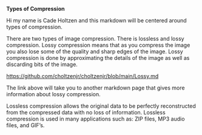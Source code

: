 **Types of Compression**


Hi my name is Cade Holtzen and this markdown will be centered around types of compression.

There are two types of image compression. There is lossless and lossy compression. Lossy compression means that as you compress the image you also lose some of the quality and sharp edges of the image. Lossy compression is done by approximating the details of the image as well as discarding bits of the image. 


https://github.com/choltzenjr/choltzenjr/blob/main/Lossy.md

The link above will take you to another markdown page that gives more information about lossy compression.


Lossless compression allows the original data to be perfectly reconstructed from the compressed data with no loss of information. Lossless compression is used in many applications such as: ZIP files, MP3 audio files, and GIF’s. 


